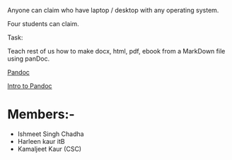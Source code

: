 Anyone can claim who have laptop / desktop with any operating system.

Four students can claim.

Task:

Teach rest of us how to make docx, html, pdf, ebook from a MarkDown file using panDoc.

[Pandoc](https://pandoc.org/)

[Intro to Pandoc](https://uoftcoders.github.io/studyGroup/lessons/misc/pandoc-intro/lesson/)


# Members:-
- Ishmeet Singh Chadha 
- Harleen kaur itB
- Kamaljeet Kaur (CSC)
